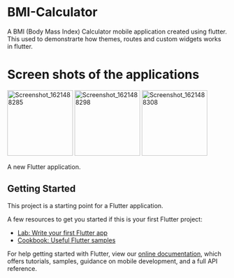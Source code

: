 # BMI-Calculator

A BMI (Body Mass Index) Calculator mobile application created using flutter. This used to demonstrarte how themes, routes and custom widgets works in flutter.

# Screen shots of the applications

<img width="150" alt="Screenshot_1621488285" src="https://user-images.githubusercontent.com/53443266/118924112-40c85c80-b95a-11eb-9526-a106159c5803.png">


<img width="150" alt="Screenshot_1621488298" src="https://user-images.githubusercontent.com/53443266/118924229-6b1a1a00-b95a-11eb-8467-e782e6cd2ac7.png">


<img width="150" alt="Screenshot_1621488308" src="https://user-images.githubusercontent.com/53443266/118924240-6eada100-b95a-11eb-8568-7127b9ba49ab.png">


A new Flutter application.

## Getting Started

This project is a starting point for a Flutter application.

A few resources to get you started if this is your first Flutter project:

- [Lab: Write your first Flutter app](https://flutter.dev/docs/get-started/codelab)
- [Cookbook: Useful Flutter samples](https://flutter.dev/docs/cookbook)

For help getting started with Flutter, view our
[online documentation](https://flutter.dev/docs), which offers tutorials,
samples, guidance on mobile development, and a full API reference.
